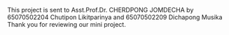 This project is sent to Asst.Prof.Dr. CHERDPONG JOMDECHA by 65070502204 Chutipon Likitparinya and 65070502209 Dichapong Musika
Thank you for reviewing our mini project.
